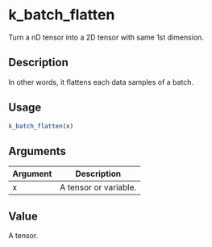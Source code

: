 # k_batch_flatten


Turn a nD tensor into a 2D tensor with same 1st dimension.




## Description

In other words, it flattens each data samples of a batch.





## Usage
```r
k_batch_flatten(x)
```




## Arguments


Argument      |Description
------------- |----------------
x | A tensor or variable.





## Value

A tensor.





